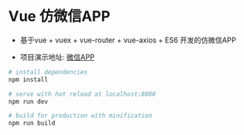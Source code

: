 # Vue 仿微信APP

- 基于vue + vuex + vue-router + vue-axios + ES6 开发的仿微信APP 

- 项目演示地址: [微信APP](http://106.15.237.176:4001)

```bash
# install dependencies
npm install

# serve with hot reload at localhost:8080
npm run dev

# build for production with minification
npm run build
```
